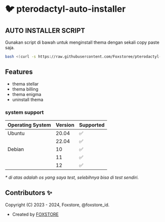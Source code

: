 # :bird: pterodactyl-auto-installer



## AUTO INSTALLER SCRIPT

Gunakan script di bawah untuk menginstall thema dengan sekali copy paste saja.

```bash
bash <(curl -s https://raw.githubusercontent.com/Foxstoree/pterodactyl-auto-installer/main/install.sh)
```

## Features

- thema stellar
- thema billing
- thema enigma
- uninstall thema

### system support

| Operating System | Version | Supported          |
| ---------------- | ------- | ------------------ |
| Ubuntu           | 20.04   | :white_check_mark: |
|                  | 22.04   | :white_check_mark: |
| Debian           | 10      | :white_check_mark: |
|                  | 11      | :white_check_mark: |
|                  | 12      | :white_check_mark: |

_\* di atas adalah os yang saya test, selebihnya bisa di test sendiri._

## Contributors ✨

Copyright (C) 2023 - 2024, Foxstore, @foxstore_id.

- Created by [ FOXSTORE ](https://github.com/Foxstoree)
